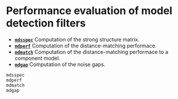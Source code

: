 # Performance evaluation of model detection filters

* **[`mdsspec`](@ref)**  Computation of the strong structure matrix.
* **[`mdperf`](@ref)**  Computation of the distance-matching performace.
* **[`mdmatch`](@ref)**  Computation of the distance-matching performace to a component model.
* **[`mdgap`](@ref)**  Computation of the noise gaps.


```@docs
mdsspec
mdperf
mdmatch
mdgap
```
